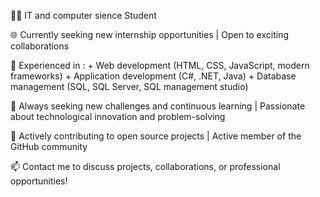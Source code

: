 👨‍💻 IT and computer sience Student

🌐 Currently seeking new internship opportunities | Open to exciting collaborations

💼 Experienced in : 
      + Web development (HTML, CSS, JavaScript, modern frameworks)
      + Application development (C#, .NET, Java)
      + Database management (SQL, SQL Server, SQL management studio)

🔧 Always seeking new challenges and continuous learning | Passionate about technological innovation and problem-solving

🚀 Actively contributing to open source projects | Active member of the GitHub community

📫 Contact me to discuss projects, collaborations, or professional opportunities!

<!---
Racketteu/Racketteu is a ✨ special ✨ repository because its `README.md` (this file) appears on your GitHub profile.
You can click the Preview link to take a look at your changes.
--->
